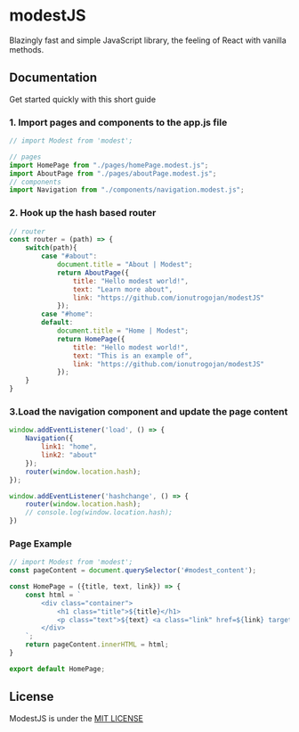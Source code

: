 # modestJS
Blazingly fast and simple JavaScript library, the feeling of React with vanilla methods.

## Documentation

Get started quickly with this short guide

### 1. Import pages and components to the app.js file

```js
// import Modest from 'modest';

// pages
import HomePage from "./pages/homePage.modest.js";
import AboutPage from "./pages/aboutPage.modest.js";
// components
import Navigation from "./components/navigation.modest.js";
```

### 2. Hook up the hash based router

```js
// router
const router = (path) => {
    switch(path){
        case "#about":
            document.title = "About | Modest";
            return AboutPage({
                title: "Hello modest world!",
                text: "Learn more about",
                link: "https://github.com/ionutrogojan/modestJS"
            });
        case "#home":
        default:
            document.title = "Home | Modest";
            return HomePage({
                title: "Hello modest world!",
                text: "This is an example of",
                link: "https://github.com/ionutrogojan/modestJS"
            });
    }
}
```

### 3.Load the navigation component and update the page content
```js
window.addEventListener('load', () => {
    Navigation({
        link1: "home",
        link2: "about"
    });
    router(window.location.hash);
});

window.addEventListener('hashchange', () => {
    router(window.location.hash);
    // console.log(window.location.hash);
})
```

### Page Example

```js
// import Modest from 'modest';
const pageContent = document.querySelector('#modest_content');

const HomePage = ({title, text, link}) => {
    const html = `
        <div class="container">
            <h1 class="title">${title}</h1>
            <p class="text">${text} <a class="link" href=${link} target="_blank">ModestJS</a></p>
        </div>
    `;
    return pageContent.innerHTML = html;
}

export default HomePage;
```

## License
ModestJS is under the [MIT LICENSE](https://github.com/ionutrogojan/modestJS/blob/main/LICENSE)
